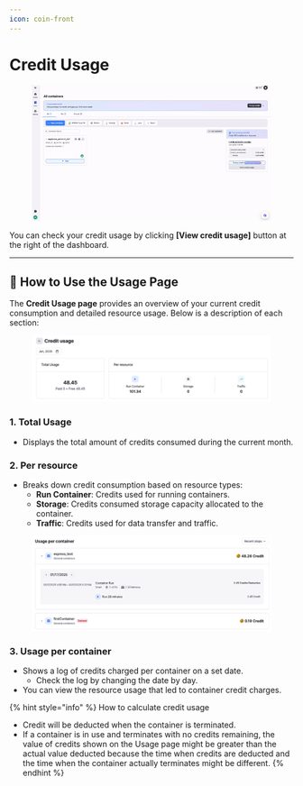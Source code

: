 ```yaml
---
icon: coin-front
---
```


# Credit Usage

<figure><img src="../../.gitbook/assets/2025-02-013.44.33-ezgif.com-video-to-gif-converter.gif" alt=""><figcaption></figcaption></figure>

You can check your credit usage by clicking **\[View credit usage]** button at the right of the dashboard.

***

## 📘 **How to Use the Usage Page**

The **Credit Usage page** provides an overview of your current credit consumption and detailed resource usage. Below is a description of each section:

<figure><img src="../../.gitbook/assets/image (3) (1) (1) (1).png" alt=""><figcaption></figcaption></figure>

### **1. Total Usage**

* Displays the total amount of credits consumed during the current month.

### **2. Per resource**

* Breaks down credit consumption based on resource types:
  * **Run Container**: Credits used for running containers.
  * **Storage**: Credits consumed storage capacity allocated to the container.
  * **Traffic**: Credits used for data transfer and traffic.

<figure><img src="../../.gitbook/assets/image (2) (1) (1) (1) (1) (1).png" alt=""><figcaption></figcaption></figure>

### 3. Usage per container

* Shows a log of credits charged per container on a set date.
  * Check the log by changing the date by day.
* You can view the resource usage that led to container credit charges.

{% hint style="info" %}
How to calculate credit usage

* Credit will be deducted when the container is terminated.
* If a container is in use and terminates with no credits remaining, the value of credits shown on the Usage page might be greater than the actual value deducted because the time when credits are deducted and the time when the container actually terminates might be different.
{% endhint %}



